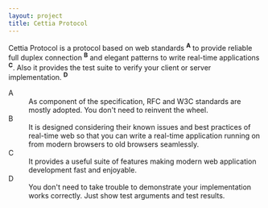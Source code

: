 ```yaml
---
layout: project
title: Cettia Protocol
---
```


Cettia Protocol is a protocol based on web standards <sup><strong>A</strong></sup> to provide reliable full duplex connection <sup><strong>B</strong></sup> and elegant patterns to write real-time applications <sup><strong>C</strong></sup>. Also it provides the test suite to verify your client or server implementation. <sup><strong>D</strong></sup>

<dl>
  <dt>A</dt>
  <dd>As component of the specification, RFC and W3C standards are mostly adopted. You don't need to reinvent the wheel.</dd>
  <dt>B</dt>
  <dd>It is designed considering their known issues and best practices of real-time web so that you can write a real-time application running on from modern browsers to old browsers seamlessly.</dd>
  <dt>C</dt>
  <dd>It provides a useful suite of features making modern web application development fast and enjoyable.</dd>
  <dt>D</dt>
  <dd>You don't need to take trouble to demonstrate your implementation works correctly. Just show test arguments and test results.</dd>
</dl>
